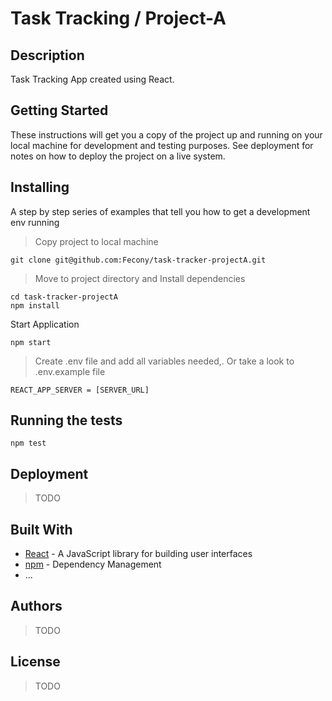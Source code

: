 # Task Tracking / Project-A

## Description

Task Tracking App created using React.

## Getting Started

These instructions will get you a copy of the project up and running on your local machine for development and testing purposes. See deployment for notes on how to deploy the project on a live system.

## Installing

A step by step series of examples that tell you how to get a development env running

> Copy project to local machine

```
git clone git@github.com:Fecony/task-tracker-projectA.git
```

> Move to project directory and Install dependencies

```
cd task-tracker-projectA
npm install
```

Start Application

```
npm start
```

> Create .env file and add all variables needed,. Or take a look to .env.example file

```
REACT_APP_SERVER = [SERVER_URL]
```

## Running the tests

```
npm test
```

## Deployment

> TODO

## Built With

- [React](https://reactjs.org/) - A JavaScript library for building user interfaces
- [npm](https://www.npmjs.com/) - Dependency Management
- ...

## Authors

> TODO

## License

> TODO
